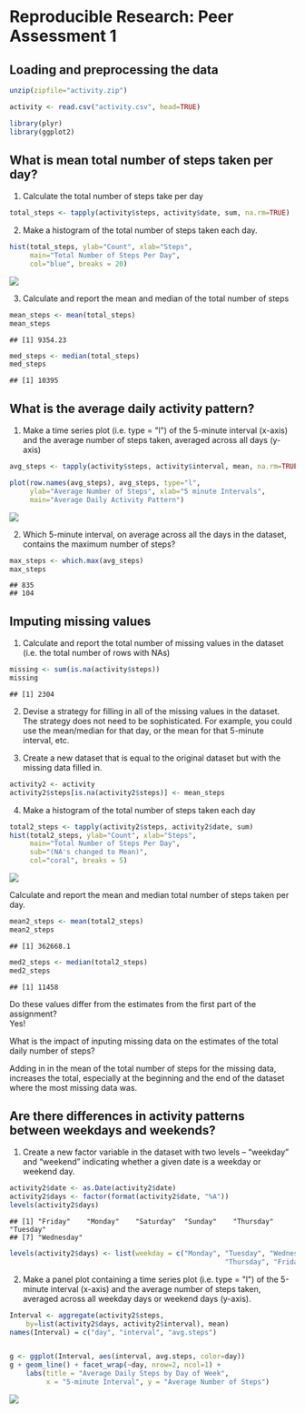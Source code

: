 # Reproducible Research: Peer Assessment 1


## Loading and preprocessing the data

```r
unzip(zipfile="activity.zip")

activity <- read.csv("activity.csv", head=TRUE)

library(plyr)
library(ggplot2)
```


## What is mean total number of steps taken per day?

 1. Calculate the total number of steps take per day


```r
total_steps <- tapply(activity$steps, activity$date, sum, na.rm=TRUE)
```

 2. Make a histogram of the total number of steps taken each day.


```r
hist(total_steps, ylab="Count", xlab="Steps",
     main="Total Number of Steps Per Day",
     col="blue", breaks = 20)
```

![](PA1_template_files/figure-html/unnamed-chunk-3-1.png)<!-- -->

 3. Calculate and report the mean and median of the total number of steps


```r
mean_steps <- mean(total_steps)
mean_steps
```

```
## [1] 9354.23
```

```r
med_steps <- median(total_steps)
med_steps
```

```
## [1] 10395
```

## What is the average daily activity pattern?
 1. Make a time series plot (i.e. type = "l") of the 5-minute interval (x-axis) 
 and the average number of steps taken, averaged across all days (y-axis)


```r
avg_steps <- tapply(activity$steps, activity$interval, mean, na.rm=TRUE)

plot(row.names(avg_steps), avg_steps, type="l",
     ylab="Average Number of Steps", xlab="5 minute Intervals",
     main="Average Daily Activity Pattern")
```

![](PA1_template_files/figure-html/unnamed-chunk-5-1.png)<!-- -->

 2. Which 5-minute interval, on average across all the days in the dataset, 
 contains the maximum number of steps?


```r
max_steps <- which.max(avg_steps)
max_steps
```

```
## 835 
## 104
```



## Imputing missing values
1. Calculate and report the total number of missing values 
 in the dataset (i.e. the total number of rows with NAs)


```r
missing <- sum(is.na(activity$steps))
missing
```

```
## [1] 2304
```

2. Devise a strategy for filling in all of the missing 
 values in the dataset. The strategy does not need to be 
 sophisticated. For example, you could use the mean/median 
 for that day, or the mean for that 5-minute interval, etc.

 3. Create a new dataset that is equal to the original 
 dataset but with the missing data filled in. 


```r
activity2 <- activity
activity2$steps[is.na(activity2$steps)] <- mean_steps
```

 4. Make a histogram of the total number of steps taken 
each day 


```r
total2_steps <- tapply(activity2$steps, activity2$date, sum)
hist(total2_steps, ylab="Count", xlab="Steps",
     main="Total Number of Steps Per Day",
     sub="(NA's changed to Mean)",
     col="coral", breaks = 5)
```

![](PA1_template_files/figure-html/unnamed-chunk-9-1.png)<!-- -->

 Calculate and report the mean and median total number of steps taken per day. 


```r
mean2_steps <- mean(total2_steps)
mean2_steps
```

```
## [1] 362668.1
```

```r
med2_steps <- median(total2_steps)
med2_steps
```

```
## [1] 11458
```

Do these values differ from the estimates from the first  part of the assignment?   
Yes!
 
 
What is the impact of inputing missing data on the estimates of the total daily number of steps?  

Adding in in the mean of the total number of steps for the missing data, increases the total, especially at the beginning and the end of the dataset where the most missing data was.  


## Are there differences in activity patterns between weekdays and weekends?
 1. Create a new factor variable in the dataset with two 
    levels – “weekday” and “weekend” indicating whether a 
     given date is a weekday or weekend day.


```r
activity2$date <- as.Date(activity2$date)
activity2$days <- factor(format(activity2$date, "%A"))
levels(activity2$days)
```

```
## [1] "Friday"    "Monday"    "Saturday"  "Sunday"    "Thursday"  "Tuesday"  
## [7] "Wednesday"
```

```r
levels(activity2$days) <- list(weekday = c("Monday", "Tuesday", "Wednesday", 
                                                     "Thursday", "Friday"), weekend = c("Saturday", "Sunday"))
```

 2. Make a panel plot containing a time series plot 
  (i.e. type = "l") of the 5-minute interval (x-axis) and 
   the average number of steps taken, averaged across all 
   weekday days or weekend days (y-axis). 


```r
Interval <- aggregate(activity2$steps, 
    by=list(activity2$days, activity2$interval), mean)
names(Interval) = c("day", "interval", "avg.steps")


g <- ggplot(Interval, aes(interval, avg.steps, color=day))
g + geom_line() + facet_wrap(~day, nrow=2, ncol=1) +
    labs(title = "Average Daily Steps by Day of Week", 
         x = "5-minute Interval", y = "Average Number of Steps") 
```

![](PA1_template_files/figure-html/unnamed-chunk-12-1.png)<!-- -->

